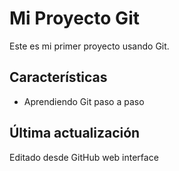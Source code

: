 # Mi Proyecto Git

Este es mi primer proyecto usando Git.
## Características
- Aprendiendo Git paso a paso
## Última actualización
Editado desde GitHub web interface
